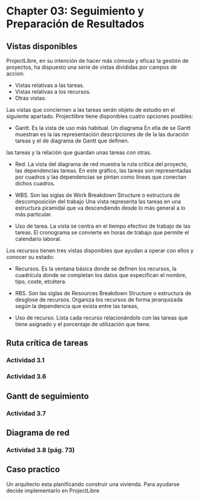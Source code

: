 # Chapter 03: Seguimiento y Preparación de Resultados 

## Vistas disponibles
ProjectLibre, en su intención de hacer más cómoda y eficaz la gestión de proyectos, ha dispuesto una serie de vistas divididas por campos de accion:

- Vistas relativas a las tareas. 
- Vistas relativas a los recursos. 
- Otras vistas. 

Las vistas que conciernen a las tareas serán objeto de estudio en el siguiente apartado. Projectlibre tiene disponibles cuatro opciones posibles: 

- Gantt. Es la vista de uso más habitual. Un diagrama En ella de se Gantt muestran es la las representación descripciones de de la las duración tareas y el de diagrama de Gantt que definen.  

las tareas y la relación que guardan unas tareas con otras. 

- Red. La vista del diagrama de red muestra la ruta crítica del proyecto, las dependencias tareas. En este gráfico, las tareas son representadas por cuadros y las dependencias se pintan como líneas que conectan dichos cuadros. 

- WBS. Son las siglas de Work Breakdown Structure o estructura de descomposición del trabajo Una vista representa las tareas en una estructura piramidal que va descendiendo desde lo más general a lo más particular. 

- Uso de tarea. La vista se centra en el tiempo efectivo de trabajo de las tareas. El cronograma se convierte en horas de trabajo que permite el calendario laboral. 

Los recursos tienen tres vistas disponibles que ayudan a operar con ellos y conocer su estado: 

- Recursos. Es la ventana básica donde se definen los recursos, la cuadrícula donde se completan los datos que especifican el nombre, tipo, coste, etcétera. 

- RBS. Son las siglas de Resources Breakdown Structure o estructura de desglose de recursos. Organiza los recursos de forma jerarquizada según la dependencia que exista entre las tareas, 

- Uso de recurso. Lista cada recurso relacionándolo con las tareas que tiene asignado y el porcentaje de utilización que tiene. 


## Ruta crítica de tareas 

### Actividad 3.1

### Actividad 3.6

## Gantt de seguimiento

### Actividad 3.7

## Diagrama de red 

### Actividad 3.8 (pág. 73)

## Caso practico

Un arquitecto esta planificando construir una vivienda. Para ayudarse decide implementarlo en ProjectLibre

